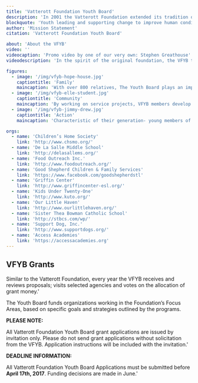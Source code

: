 ```yaml
---
title: 'Vatterott Foundation Youth Board'
description: 'In 2001 the Vatterott Foundation extended its tradition of giving by forming the Vatterott Foundation Youth Board (VFYB). The Youth Board is comprised of Vatterott descendants aged 13 to 30 who are interested in giving back to their community in the spirit of their ancestors.'
blockquote: 'Youth leading and supporting change to improve human conditions, all for the greater glory of God!'
author: 'Mission Statement'
citation: 'Vatterott Foundation Youth Board'

about: 'About the VFYB'
video: ''
videocaption: 'Promo video by one of our very own: Stephen Greathouse'
videodescription: 'In the spirit of the original foundation, the VFYB takes a unique approach to their grant making. The VFYB focuses on three core aspects of charity: family, community and active participation.'

figures: 
  - image: '/img/vfyb-hope-house.jpg'
    captiontitle: 'Family'
    maincaption: 'With over 800 relatives, The Youth Board plays an important role in uniting young Vatterott cousins in the mission and values of their ancestors.'
  - image: '/img/vfyb-elle-student.jpg'
    captiontitle: 'Community'
    maincaption: 'By working on service projects, VFYB members develop the skills and compassion to truly learn how their grants are helping the community. The VFYB members practicing youth philanthropy hold the promise that young people, working in partnership with adults, can lead to improved human conditions.'
  - image: '/img/vfyb-jimmy-drew.jpg'
    captiontitle: 'Action'
    maincaption: 'Characteristic of their generation- young members of the Vatterott family dedicate their time in not only choosing and funding charities but also participate in service projects themselves.'

orgs:
  - name: 'Children’s Home Society'
    link: 'http://www.chsmo.org/'
  - name: 'De La Salle Middle School'
    link: 'http://delasallems.org/'
  - name: 'Food Outreach Inc.'
    link: 'http://www.foodoutreach.org/'
  - name: 'Good Shepherd Children & Family Services'
    link: 'https://www.facebook.com/goodshepherdstl'
  - name: 'Griffin Center'
    link: 'http://www.griffincenter-esl.org/'
  - name: 'Kids Under Twenty-One'
    link: 'http://www.kuto.org/'
  - name: 'Our Little Haven'
    link: 'http://www.ourlittlehaven.org/'
  - name: 'Sister Thea Bowman Catholic School'
    link: 'http://stbcs.com/wp/'
  - name: 'Support Dog, Inc.'
    link: 'http://www.supportdogs.org/'
  - name: 'Access Academies'
    link: 'https://accessacademies.org'
---
```


## VFYB Grants

Similar to the Vatterott Foundation, every year the VFYB receives and reviews proposals; visits selected agencies and votes on the allocation of grant money.'
  
The Youth Board funds organizations working in the Foundation’s Focus Areas, based on specific goals and strategies outlined by the programs.

**PLEASE NOTE:**

All Vatterott Foundation Youth Board grant applications are issued by invitation only. Please do not send grant applications without solicitation from the VFYB. Application instructions will be included with the invitation.'

**DEADLINE INFORMATION:**

All Vatterott Foundation Youth Board Applications must be submitted before **April 17th, 2017**.  Funding decisions are made in June.'



